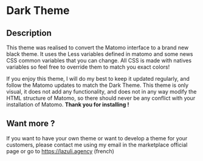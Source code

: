 # Dark Theme

## Description
This theme was realised to convert the Matomo interface to a brand new black theme. It uses the Less variables defined in matomo and some news CSS common variables that you can change. All CSS is made with natives variables so feel free to override them to match you exact colors!

If you enjoy this theme, I will do my best to keep it updated regularly, and follow the Matomo updates to match the Dark Theme. This theme is only visual, it does not add any functionality, and does not in any way modify the HTML structure of Matomo, so there should never be any conflict with your installation of Matomo.
__Thank you for installing !__
  
## Want more ?
If you want to have your own theme or want to develop a theme for your customers, please contact me using my email in the marketplace official page or go to https://lazuli.agency (french)